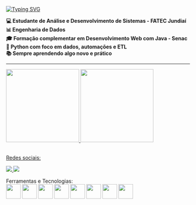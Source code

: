 <a href="https://git.io/typing-svg">
  <img src="https://readme-typing-svg.herokuapp.com?font=Chubby+Cheeks&weight=900&size=30&pause=1010&color=007BFF&background=9F00FF00&center=true&multiline=true&width=500&lines=Olá,+eu+sou+o+Gustavo+👨‍💻" alt="Typing SVG" />
</a>

</a>

<br>

<strong>💻 Estudante de Análise e Desenvolvimento de Sistemas - FATEC Jundiaí</strong>
<br>
<strong>📊 Engenharia de Dados </strong>
<br>
<strong>🎓 Formação complementar em Desenvolvimento Web com Java - Senac</strong>
<br>
<strong>🐍 Python com foco em dados, automações e ETL</strong>
<br>
<strong>📚 Sempre aprendendo algo novo e prático</strong>
<br>


<hr>

<div>
<a href="https://github.com/Gust4avo">
<img height="200em" src="https://github-readme-stats.vercel.app/api/top-langs/?username=Gust4avo&layout=compact&langs_count=7&theme=dracula"/>
<img height="200em" src="https://github-readme-stats.vercel.app/api?username=Gust4avo&show_icons=true&theme=dracula&include_all_commits=true&count_private=true"/>
</div>

<br>

Redes sociais:  
<div>
  <a href="https://www.linkedin.com/in/gustavoferreiradasilva/" target="_blank">
    <img src="https://img.shields.io/badge/-LinkedIn-%230077B5?style=for-the-badge&logo=linkedin&logoColor=white" target="_blank">
      <a href="mailto:gustavofdasilva56@gmail.com" target="_blank">
    <img src="https://img.shields.io/badge/-Gmail-D14836?style=for-the-badge&logo=gmail&logoColor=white" target="_blank">
  </a>
  </a>   
</div>



Ferramentas e Tecnologias:  
<img src="https://cdn.jsdelivr.net/gh/devicons/devicon/icons/html5/html5-original.svg" width="40" height="40"/>
<img src="https://cdn.jsdelivr.net/gh/devicons/devicon/icons/css3/css3-original.svg" width="40" height="40"/>
<img src="https://cdn.jsdelivr.net/gh/devicons/devicon/icons/javascript/javascript-original.svg" width="40" height="40"/>
<img src="https://cdn.jsdelivr.net/gh/devicons/devicon/icons/java/java-original.svg" width="40" height="40" />
<img src="https://cdn.jsdelivr.net/gh/devicons/devicon/icons/spring/spring-original.svg" width="40" height="40" />
<img src="https://cdn.jsdelivr.net/gh/devicons/devicon/icons/mysql/mysql-original-wordmark.svg" width="40" height="40"/>
<img src="https://cdn.jsdelivr.net/gh/devicons/devicon/icons/python/python-original.svg" width="40" height="40"/>
<img src="https://cdn.jsdelivr.net/gh/devicons/devicon/icons/git/git-original.svg" width="40" height="40"/>
